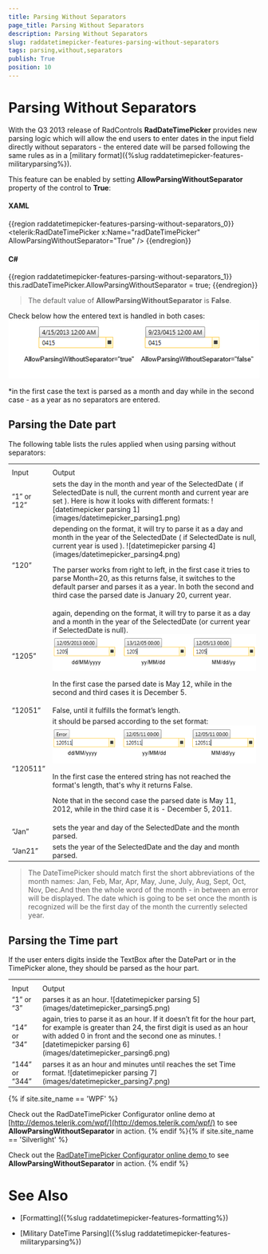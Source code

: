 ```yaml
---
title: Parsing Without Separators
page_title: Parsing Without Separators
description: Parsing Without Separators
slug: raddatetimepicker-features-parsing-without-separators
tags: parsing,without,separators
publish: True
position: 10
---
```


# Parsing Without Separators



With the Q3 2013 release of RadControls __RadDateTimePicker__ provides new parsing logic which will allow the end users to enter dates in the input field directly without separators - the entered date will be parsed following the same rules as in a [military format]({%slug raddatetimepicker-features-militaryparsing%}).

This feature can be enabled by setting __AllowParsingWithoutSeparator__ property of the control to __True__:

#### __XAML__

{{region raddatetimepicker-features-parsing-without-separators_0}}
	<telerik:RadDateTimePicker x:Name="radDateTimePicker" AllowParsingWithoutSeparator="True" />
	{{endregion}}



#### __C#__

{{region raddatetimepicker-features-parsing-without-separators_1}}
	this.radDateTimePicker.AllowParsingWithoutSeparator = true;
	{{endregion}}



>The default value of __AllowParsingWithoutSeparator__ is __False__.

Check below how the entered text is handled in both cases:![datetimeparsing allowparsing](images/datetimeparsing_allowparsing.png)

*in the first case the text is parsed as a month and day while in the second case - as a year as no separators are entered.

## Parsing the Date part

The following table lists the rules applied when using parsing without separators:
<table><th><tr><td>Input</td><td>Output</td></tr></th><tr><td>“1”  or “12”</td><td>
              sets the day in the month and year of the SelectedDate  ( if SelectedDate is null, the current month and current year are set ). Here is how it looks with different formats:
              ![datetimepicker parsing 1](images/datetimepicker_parsing1.png)</td></tr><tr><td>“120”</td><td>
              depending on the format, it will try to parse it as a day and month in the year of the SelectedDate ( if SelectedDate is null, current year is used ).
              ![datetimepicker parsing 4](images/datetimepicker_parsing4.png)

The parser works from right to left, in the first case it tries to parse Month=20,  as this returns false, it switches to the default parser and parses it as a year.  In both the second and third case the parsed date is January 20, current year.
              </td></tr><tr><td>“1205”</td><td>
              again, depending on the format, it will try to parse it as a day and a month in the year of the SelectedDate (or current year if SelectedDate is null).
              ![datetimepicker parsing 2](images/datetimepicker_parsing2.png)

In the first case the parsed date is May 12, while in the second and third cases it is December  5.</td></tr><tr><td>“12051”</td><td>False, until it fulfills the format’s length.</td></tr><tr><td>“120511”</td><td>
              it should be parsed according to the set format:
              ![datetimepicker parsing 3](images/datetimepicker_parsing3.png)

In the first case the entered string has not reached the format's length, that's why it returns False.
              

Note that in the second case the parsed date is May 11, 2012, while in the third case it is - December 5, 2011.
              </td></tr><tr><td>“Jan”</td><td>sets the year and day of the SelectedDate and the month parsed.</td></tr><tr><td>“Jan21”</td><td>sets the year of the SelectedDate and the day and month parsed.</td></tr></table>

>The DateTimePicker should match first the short abbreviations of the month names:
          Jan, Feb, Mar, Apr, May, June, July, Aug, Sept, Oct, Nov, Dec.And then the whole word of the month - in between an error will be displayed. The date which is going to be set once the month is recognized will be the first day of the month the currently selected year.
          

## Parsing the Time part

If the user enters digits inside the TextBox after the DatePart or in the TimePicker alone, they should be parsed as the hour part.
<table><th><tr><td>Input</td><td>Output</td></tr></th><tr><td>“1”  or “3”</td><td>
              parses it as an hour.
              ![datetimepicker parsing 5](images/datetimepicker_parsing5.png)</td></tr><tr><td>“14” or “34”</td><td>
              again, tries to parse it as an hour.  If it doesn’t fit for the hour part, for example is greater than 24,   the first digit is used as an hour with added 0 in front and the second one as minutes.
              ![datetimepicker parsing 6](images/datetimepicker_parsing6.png)</td></tr><tr><td>“144” or “344”</td><td>
              parses it as an hour and minutes until reaches the set Time format.
              ![datetimepicker parsing 7](images/datetimepicker_parsing7.png)</td></tr></table>{% if site.site_name == 'WPF' %}

Check out the RadDateTimePicker Configurator online demo at [http://demos.telerik.com/wpf/](http://demos.telerik.com/wpf/) to see __AllowParsingWithoutSeparator__ in action.
          {% endif %}{% if site.site_name == 'Silverlight' %}

Check out the [RadDateTimePicker Configurator online demo ](http://demos.telerik.com/silverlight/#DateTimePicker/Configurator) to see __AllowParsingWithoutSeparator__ in action.
          {% endif %}

# See Also

 * [Formatting]({%slug raddatetimepicker-features-formatting%})

 * [Military DateTime Parsing]({%slug raddatetimepicker-features-militaryparsing%})
